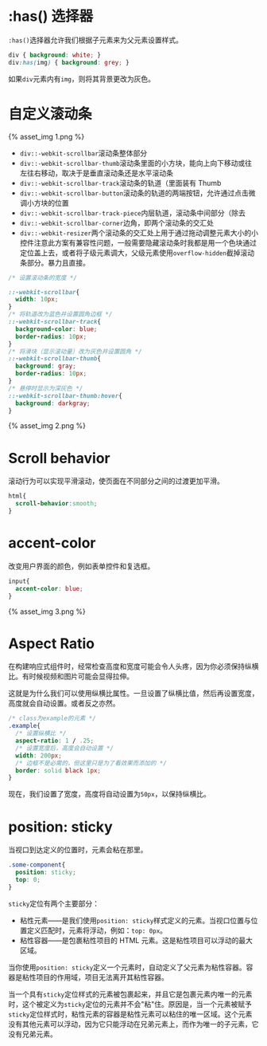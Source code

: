 


# :has() 选择器
`:has()`选择器允许我们根据子元素来为父元素设置样式。
```css
div { background: white; }
div:has(img) { background: grey; }
```
如果`div`元素内有`img`，则将其背景更改为灰色。
# 自定义滚动条

{% asset_img 1.png %}

* `div::-webkit-scrollbar`滚动条整体部分
* `div::-webkit-scrollbar-thumb`滚动条里面的小方块，能向上向下移动或往左往右移动，取决于是垂直滚动条还是水平滚动条
* `div::-webkit-scrollbar-track`滚动条的轨道（里面装有 Thumb
* `div::-webkit-scrollbar-button`滚动条的轨道的两端按钮，允许通过点击微调小方块的位置
* `div::-webkit-scrollbar-track-piece`内层轨道，滚动条中间部分（除去
* `div::-webkit-scrollbar-corner`边角，即两个滚动条的交汇处
* `div::-webkit-resizer`两个滚动条的交汇处上用于通过拖动调整元素大小的小控件注意此方案有兼容性问题，一般需要隐藏滚动条时我都是用一个色块通过定位盖上去，或者将子级元素调大，父级元素使用`overflow-hidden`截掉滚动条部分。暴力且直接。

```css
/* 设置滚动条的宽度 */

::-webkit-scrollbar{
  width: 10px;
}
/* 将轨道改为蓝色并设置圆角边框 */
::-webkit-scrollbar-track{
  background-color: blue;
  border-radius: 10px;
}
/* 将滑块（显示滚动量）改为灰色并设置圆角 */
::-webkit-scrollbar-thumb{
  background: gray;
  border-radius: 10px;
}
/* 悬停时显示为深灰色 */
::-webkit-scrollbar-thumb:hover{
  background: darkgray;
}
```
{% asset_img 2.png %}

# Scroll behavior
滚动行为可以实现平滑滚动，使页面在不同部分之间的过渡更加平滑。
```css
html{
  scroll-behavior:smooth;
}
```
# accent-color
改变用户界面的颜色，例如表单控件和复选框。
```css
input{
  accent-color: blue;
}
```
{% asset_img 3.png %}

# Aspect Ratio
在构建响应式组件时，经常检查高度和宽度可能会令人头疼，因为你必须保持纵横比。有时候视频和图片可能会显得拉伸。

这就是为什么我们可以使用纵横比属性。一旦设置了纵横比值，然后再设置宽度，高度就会自动设置。或者反之亦然。
```css
/* class为example的元素 */
.example{
  /* 设置纵横比 */
  aspect-ratio: 1 / .25;
  /* 设置宽度后，高度会自动设置 */
  width: 200px;
  /* 边框不是必需的，但这里只是为了看效果而添加的 */
  border: solid black 1px;
}
```
现在，我们设置了宽度，高度将自动设置为`50px`，以保持纵横比。
# position: sticky
当视口到达定义的位置时，元素会粘在那里。
```css
.some-component{
  position: sticky;
  top: 0;
} 
```
`sticky`定位有两个主要部分：
* 粘性元素——是我们使用`position: sticky`样式定义的元素。当视口位置与位置定义匹配时，元素将浮动，例如：`top: 0px`。
* 粘性容器——是包裹粘性项目的 HTML 元素。这是粘性项目可以浮动的最大区域。

当你使用`position: sticky`定义一个元素时，自动定义了父元素为粘性容器。容器是粘性项目的作用域，项目无法离开其粘性容器。

当一个具有`sticky`定位样式的元素被包裹起来，并且它是包裹元素内唯一的元素时，这个被定义为`sticky`定位的元素并不会"粘"住。原因是，当一个元素被赋予`sticky`定位样式时，粘性元素的容器是粘性元素可以粘住的唯一区域。这个元素没有其他元素可以浮动，因为它只能浮动在兄弟元素上，而作为唯一的子元素，它没有兄弟元素。